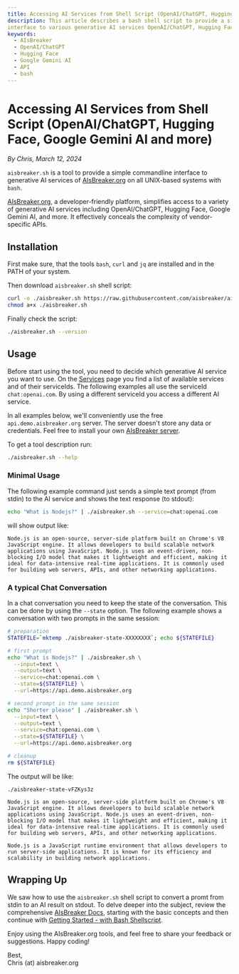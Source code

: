 ```yaml
---
title: Accessing AI Services from Shell Script (OpenAI/ChatGPT, Hugging Face, Google Gemini AI and more)
description: This article describes a bash shell script to provide a simple commandline
interface to various generative AI services OpenAI/ChatGPT, Hugging Face, Google Gemini AI and more via AIsBreaker.org.
keywords: 
  - AIsBreaker
  - OpenAI/ChatGPT
  - Hugging Face
  - Google Gemini AI
  - API
  - bash
---
```


# Accessing AI Services from Shell Script (OpenAI/ChatGPT, Hugging Face, Google Gemini AI and more)
_By Chris, March 12, 2024_

`aisbreaker.sh` is a tool to provide a simple commandline
interface to generative AI services of [AIsBreaker.org](https://aisbreaker.org/)
on all UNIX-based systems with `bash`.

[AIsBreaker.org](https://aisbreaker.org/), a developer-friendly platform, simplifies access to a variety of generative AI services including OpenAI/ChatGPT, Hugging Face, Google Gemini AI, and more. It effectively conceals the complexity of vendor-specific APIs.


## Installation
First make sure, that the tools `bash`, `curl` and `jq` are installed and in the PATH of your system.

Then download `aisbreaker.sh` shell script:
```bash
curl -o ./aisbreaker.sh https://raw.githubusercontent.com/aisbreaker/aisbreaker-api-bash/main/aisbreaker.sh
chmod a+x ./aisbreaker.sh
```

Finally check the script:
```bash
./aisbreaker.sh --version
```

## Usage
Before start using the tool, you need to decide which generative AI service you want to use. On the [Services](https://aisbreaker.org/docs/services) page you find a list of available services and of their serviceIds. The following examples all use the serviceId `chat:openai.com`. By using a different serviceId you access a different AI service.

In all examples below, we'll conveniently use the free `api.demo.aisbreaker.org` server. The server doesn't store any data or credentials. Feel free to install your own [AIsBreaker server](https://aisbreaker.org/docs/aisbreaker-server).

To get a tool description run:
```bash
./aisbreaker.sh --help
```

### Minimal Usage
The following example command just sends a simple text prompt (from stdin) to the AI service and shows the text response (to stdout):
```bash
echo "What is Nodejs?" | ./aisbreaker.sh --service=chat:openai.com
```
will show output like:
```
Node.js is an open-source, server-side platform built on Chrome's V8 JavaScript engine. It allows developers to build scalable network applications using JavaScript. Node.js uses an event-driven, non-blocking I/O model that makes it lightweight and efficient, making it ideal for data-intensive real-time applications. It is commonly used for building web servers, APIs, and other networking applications.
```

### A typical Chat Conversation
In a chat conversation you need to keep the state of the conversation. This can be done by using the `--state` option. The following example shows a conversation with two prompts in the same session:
```bash
# preparation
STATEFILE=`mktemp ./aisbreaker-state-XXXXXXXX`; echo ${STATEFILE}

# first prompt
echo "What is Nodejs?" | ./aisbreaker.sh \
  --input=text \
  --output=text \
  --service=chat:openai.com \
  --state=${STATEFILE} \
  --url=https://api.demo.aisbreaker.org

# second prompt in the same session
echo "Shorter please" | ./aisbreaker.sh \
  --input=text \
  --output=text \
  --service=chat:openai.com \
  --state=${STATEFILE} \
  --url=https://api.demo.aisbreaker.org

# cleanup
rm ${STATEFILE}
```
The output will be like:
```
./aisbreaker-state-vFZKys3z

Node.js is an open-source, server-side platform built on Chrome's V8 JavaScript engine. It allows developers to build scalable network applications using JavaScript. Node.js uses an event-driven, non-blocking I/O model that makes it lightweight and efficient, making it ideal for data-intensive real-time applications. It is commonly used for building web servers, APIs, and other networking applications.

Node.js is a JavaScript runtime environment that allows developers to run server-side applications. It is known for its efficiency and scalability in building network applications.
```


## Wrapping Up
We saw how to use the `aisbreaker.sh` shell script to convert a promt from stdin to an AI result on stdout. To delve deeper into the subject, review the comprehensive [AIsBreaker Docs](/docs/), starting with the basic concepts and then continue with [Getting Started - with Bash Shellscript](/docs/getting-started-with-bash).

Enjoy using the AIsBreaker.org tools, and feel free to share your feedback or suggestions. Happy coding!

Best,  
Chris (at) aisbreaker.org

